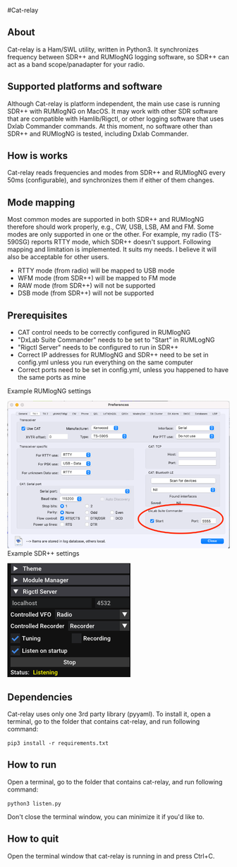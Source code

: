#Cat-relay
## About
Cat-relay is a Ham/SWL utility, written in Python3. It synchronizes frequency between SDR++ and RUMlogNG logging software, 
so SDR++ can act as a band scope/panadapter for your radio.

## Supported platforms and software
Although Cat-relay is platform independent, the main use case is running SDR++ with RUMlogNG on MacOS. 
It may work with other SDR software that are compatible with Hamlib/Rigctl, or other logging software that uses Dxlab Commander 
commands. At this moment, no software other than SDR++ and RUMlogNG is tested, including Dxlab Commander. 

##  How is works
Cat-relay reads frequencies and modes from SDR++ and RUMlogNG every 50ms (configurable), and synchronizes them if either of them changes.

## Mode mapping
Most common modes are supported in both SDR++ and RUMlogNG therefore should work properly, e.g., CW, USB, LSB, AM and FM. 
Some modes are only supported in one or the other. For example, my radio (TS-590SG) reports RTTY mode, which SDR++ 
doesn't support. Following mapping and limitation is implemented. It suits my needs. I believe it will also be acceptable 
for other users.

- RTTY mode (from radio) will be mapped to USB mode
- WFM mode (from SDR++) will be mapped to FM mode
- RAW mode (from SDR++) will not be supported
- DSB mode (from SDR++) will not be supported

## Prerequisites
- CAT control needs to be correctly configured in RUMlogNG
- "DxLab Suite Commander" needs to be set to "Start" in RUMLogNG
- "Rigctl Server" needs to be configured to run in SDR++
- Correct IP addresses for RUMlogNG and SDR++ need to be set in config.yml unless you run everything on the same computer
- Correct ports need to be set in config.yml, unless you happened to have the same ports as mine

Example RUMlogNG settings 

![RUMlogNG settings](RUMlogNG-settings.png "RUMlogNG settings")
Example SDR++ settings

![SDR++ settings](SDR++-settings.png "SDR++ settings") 

## Dependencies
Cat-relay uses only one 3rd party library (pyyaml). To install it, open a terminal, go to the folder that contains cat-relay, 
and run following command:

```pip3 install -r requirements.txt```

## How to run
Open a terminal, go to the folder that contains cat-relay, and run following command:

```python3 listen.py```

Don't close the terminal window, you can minimize it if you'd like to.

## How to quit
Open the terminal window that cat-relay is running in and press Ctrl+C.